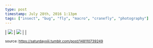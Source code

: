 ```yaml
---
type: post
timestamp: July 28th, 2016 1:13pm
tags: ["insect", "bug", "fly", "macro", "cranefly", "photography"]
---
```


| <img src="https://saturdayxiii.github.io/media/148110739249_0.jpg"/> | <img src="https://saturdayxiii.github.io/media/148110739249_1.jpg"/> |  |

<small>source: https://saturdayxiii.tumblr.com/post/148110739249</small>